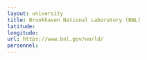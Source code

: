 ```yaml
---
layout: university
title: Brookhaven National Laboratory (BNL)
latitude: 
longitude: 
url: https://www.bnl.gov/world/
personnel:
---
```


